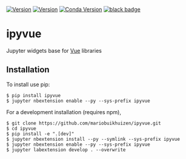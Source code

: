 [![Version](https://img.shields.io/npm/v/jupyter-vue.svg)](https://www.npmjs.com/package/jupyter-vue)
[![Version](https://img.shields.io/pypi/v/ipyvue.svg)](https://pypi.python.org/project/ipyvue)
[![Conda Version](https://img.shields.io/conda/vn/conda-forge/ipyvue.svg)](https://anaconda.org/conda-forge/ipyvue)
[![black badge](https://img.shields.io/badge/code%20style-black-000000.svg)](https://github.com/psf/black)

ipyvue
======

Jupyter widgets base for [Vue](https://vuejs.org/) libraries

Installation
------------

To install use pip:

    $ pip install ipyvue
    $ jupyter nbextension enable --py --sys-prefix ipyvue


For a development installation (requires npm),

    $ git clone https://github.com/mariobuikhuizen/ipyvue.git
    $ cd ipyvue
    $ pip install -e ".[dev]"
    $ jupyter nbextension install --py --symlink --sys-prefix ipyvue
    $ jupyter nbextension enable --py --sys-prefix ipyvue
    $ jupyter labextension develop . --overwrite
